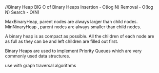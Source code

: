 //Binary Heap
BIG O of Binary Heaps 
Insertion - O(log N)
Removal - O(log N)
Search - O(N)


MaxBinaryHeap, parent nodes are always larger than child nodes.
MinNinaryHeap , parent nodes are always smaller than child nodes.

A binary heap is as compact as possible. All the children of each node are as full 
as they can be and left children are filled out first.

Binary Heaps are used to implement Priority Queues
which are very commonly used data structures.

use with graph traversal algorithms
